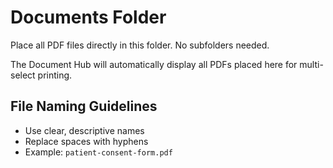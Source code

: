 # Documents Folder

Place all PDF files directly in this folder. No subfolders needed.

The Document Hub will automatically display all PDFs placed here for multi-select printing.

## File Naming Guidelines
- Use clear, descriptive names
- Replace spaces with hyphens
- Example: `patient-consent-form.pdf`